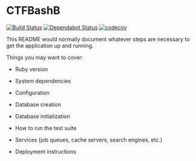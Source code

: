 # CTFBashB 
[![Build Status](https://travis-ci.com/Abdulwahaab710/CTFDashB.svg?token=bpyKsaqf92KAMzyEvsW1&branch=master)](https://travis-ci.com/Abdulwahaab710/CTFDashB)
[![Dependabot Status](https://api.dependabot.com/badges/status?host=github&repo=Abdulwahaab710/CTFDashB&identifier=107459121)](https://dependabot.com)
[![codecov](https://codecov.io/gh/Abdulwahaab710/CTFDashB/branch/master/graph/badge.svg?token=ohtoTFuMNi)](https://codecov.io/gh/Abdulwahaab710/CTFDashB)

This README would normally document whatever steps are necessary to get the
application up and running.

Things you may want to cover:

* Ruby version

* System dependencies

* Configuration

* Database creation

* Database initialization

* How to run the test suite

* Services (job queues, cache servers, search engines, etc.)

* Deployment instructions
